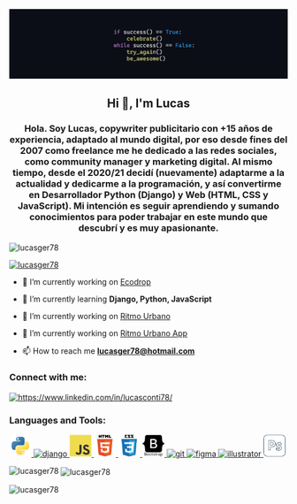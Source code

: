 <img src="https://github.com/lucasger78/lucasger78/blob/main/2PorGithub_01.jpg" width="1200" style="max-width: 100%;">

<h2 align="center">Hi 👋, I'm Lucas</h2>
<h3 align="center">Hola. Soy Lucas, copywriter publicitario con +15 años de experiencia, adaptado al mundo digital, por eso desde fines del 2007 como freelance me he dedicado a las redes sociales, como community manager y marketing digital. Al mismo tiempo, desde el 2020/21 decidí (nuevamente) adaptarme a la actualidad y dedicarme a la programación, y así convertirme en Desarrollador Python (Django) y Web (HTML, CSS y JavaScript). Mi intención es seguir aprendiendo y sumando conocimientos para poder trabajar en este mundo que descubrí y es muy apasionante.</h3>

<p align="left"> <img src="https://komarev.com/ghpvc/?username=lucasger78&label=Profile%20views&color=0e75b6&style=flat" alt="lucasger78" /> </p>

<p align="left"> <a href="https://github.com/ryo-ma/github-profile-trophy"><img src="https://github-profile-trophy.vercel.app/?username=lucasger78" alt="lucasger78" /></a> </p>

- 🔭 I’m currently working on [Ecodrop](www.ecodrop.com.ar)

- 🌱 I’m currently learning **Django, Python, JavaScript**

- 🔭 I’m currently working on [Ritmo Urbano](www.ritmourbano.com.ar)

- 🔭 I’m currently working on [Ritmo Urbano App](https://drive.google.com/file/d/1WSXCJkdHpT3ewcJSa_QIz2GZdWsWaGEk/view?usp=sharing)

- 📫 How to reach me **lucasger78@hotmail.com**

<h3 align="left">Connect with me:</h3>
<p align="left">
<a href="https://linkedin.com/in/https://www.linkedin.com/in/lucasconti78/" target="blank"><img align="center" src="https://raw.githubusercontent.com/rahuldkjain/github-profile-readme-generator/master/src/images/icons/Social/linked-in-alt.svg" alt="https://www.linkedin.com/in/lucasconti78/" height="30" width="40" /></a>
<!-- <a href="https://lucasconti.netlify.app/" target="blank"><img align="center" src="https://raw.githubusercontent.com/rahuldkjain/github-profile-readme-generator/master/src/images/icons/Social/whatsapp.svg" alt="lucasger78" height="30" width="40" /></a>
</p> -->

<h3 align="left">Languages and Tools:</h3>
<p align="left"> <a href="https://www.python.org" target="_blank" rel="noreferrer"> <img src="https://raw.githubusercontent.com/devicons/devicon/master/icons/python/python-original.svg" alt="python" width="40" height="40"/> </a> <a href="https://www.djangoproject.com/" target="_blank" rel="noreferrer"> <img src="https://cdn.worldvectorlogo.com/logos/django.svg" alt="django" width="40" height="40"/> </a>  <a href="https://developer.mozilla.org/en-US/docs/Web/JavaScript" target="_blank" rel="noreferrer"> <img src="https://raw.githubusercontent.com/devicons/devicon/master/icons/javascript/javascript-original.svg" alt="javascript" width="40" height="40"/> </a> <a href="https://www.w3.org/html/" target="_blank" rel="noreferrer"> <img src="https://raw.githubusercontent.com/devicons/devicon/master/icons/html5/html5-original-wordmark.svg" alt="html5" width="40" height="40"/> </a> <a href="https://www.w3schools.com/css/" target="_blank" rel="noreferrer"> <img src="https://raw.githubusercontent.com/devicons/devicon/master/icons/css3/css3-original-wordmark.svg" alt="css3" width="40" height="40"/> </a> <a href="https://getbootstrap.com" target="_blank" rel="noreferrer"> <img src="https://raw.githubusercontent.com/devicons/devicon/master/icons/bootstrap/bootstrap-plain-wordmark.svg" alt="bootstrap" width="40" height="40"/> </a> <a href="https://git-scm.com/" target="_blank" rel="noreferrer"> <img src="https://www.vectorlogo.zone/logos/git-scm/git-scm-icon.svg" alt="git" width="40" height="40"/> </a> <a href="https://www.figma.com/" target="_blank" rel="noreferrer"> <img src="https://www.vectorlogo.zone/logos/figma/figma-icon.svg" alt="figma" width="40" height="40"/> </a> <a href="https://www.adobe.com/in/products/illustrator.html" target="_blank" rel="noreferrer"> <img src="https://www.vectorlogo.zone/logos/adobe_illustrator/adobe_illustrator-icon.svg" alt="illustrator" width="40" height="40"/> </a>  <a href="https://www.photoshop.com/en" target="_blank" rel="noreferrer"> <img src="https://raw.githubusercontent.com/devicons/devicon/master/icons/photoshop/photoshop-line.svg" alt="photoshop" width="40" height="40"/> </a> </p>

<p><img align="left" src="https://github-readme-stats.vercel.app/api/top-langs?username=lucasger78&show_icons=true&locale=en&layout=compact" alt="lucasger78" /></p>

<p>&nbsp;<img align="center" src="https://github-readme-stats.vercel.app/api?username=lucasger78&show_icons=true&locale=en" alt="lucasger78" /></p>

<p><img align="center" src="https://github-readme-streak-stats.herokuapp.com/?user=lucasger78&" alt="lucasger78" /></p>
